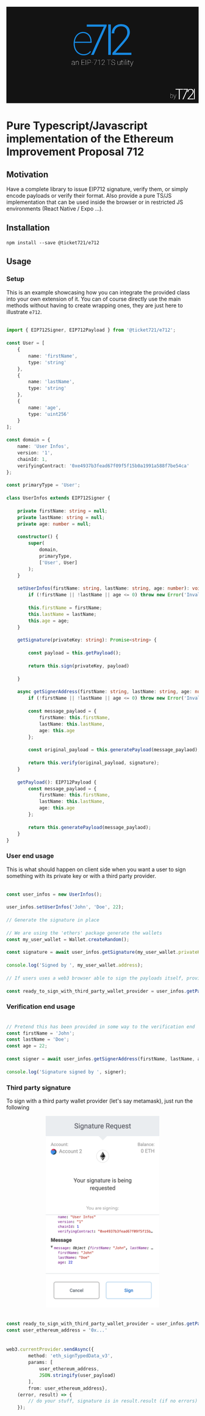 <p align="center">
  <img src="./imgs/title.png">
</p>


# Pure Typescript/Javascript implementation of the Ethereum Improvement Proposal 712

## Motivation

Have a complete library to issue EIP712 signature, verify them, or simply encode payloads or verify their format. Also provide a pure TS/JS implementation that can be used inside the browser or in restricted JS environments (React Native / Expo ...).

## Installation

```
npm install --save @ticket721/e712
```

## Usage

### Setup

This is an example showcasing how you can integrate the provided class into your own extension of it.
You can of course directly use the main methods without having to create wrapping ones, they are just here to illustrate
`e712`.

```typescript

import { EIP712Signer, EIP712Payload } from '@ticket721/e712';

const User = [
    {
        name: 'firstName',
        type: 'string'
    },
    {
        name: 'lastName',
        type: 'string'
    },
    {
        name: 'age',
        type: 'uint256'
    }
];

const domain = {
    name: 'User Infos',
    version: '1',
    chainId: 1,
    verifyingContract: '0xe4937b3fead67f09f5f15b0a1991a588f7be54ca'
};

const primaryType = 'User';

class UserInfos extends EIP712Signer {

    private firstName: string = null;
    private lastName: string = null;
    private age: number = null;

    constructor() {
        super(
            domain,
            primaryType,
            ['User', User]
        );
    }

    setUserInfos(firstName: string, lastName: string, age: number): void {
        if (!firstName || !lastName || age <= 0) throw new Error('Invalid User Information');

        this.firstName = firstName;
        this.lastName = lastName;
        this.age = age;
    }

    getSignature(privateKey: string): Promise<string> {

        const payload = this.getPayload();

        return this.sign(privateKey, payload)

    }

    async getSignerAddress(firstName: string, lastName: string, age: number, signature: string): Promise<string> {
        if (!firstName || !lastName || age <= 0) throw new Error('Invalid User Information');

        const message_paylaod = {
            firstName: this.firstName,
            lastName: this.lastName,
            age: this.age
        };

        const original_payload = this.generatePayload(message_paylaod);

        return this.verify(original_payload, signature);
    }

    getPayload(): EIP712Payload {
        const message_paylaod = {
            firstName: this.firstName,
            lastName: this.lastName,
            age: this.age
        };

        return this.generatePayload(message_paylaod);
    }
}

```

### User end usage

This is what should happen on client side when you want a user to sign something with its private key or with a third party
provider.

```typescript

const user_infos = new UserInfos();

user_infos.setUserInfos('John', 'Doe', 22);

// Generate the signature in place

// We are using the 'ethers' package generate the wallets
const my_user_wallet = Wallet.createRandom();

const signature = await user_infos.getSignature(my_user_wallet.privateKey);

console.log('Signed by ', my_user_wallet.address);

// If users uses a web3 browser able to sign the payloads itself, provide the following data as argument

const ready_to_sign_with_third_party_wallet_provider = user_infos.getPayload();

```

### Verification end usage

```typescript

// Pretend this has been provided in some way to the verification end
const firstName = 'John';
const lastName = 'Doe';
const age = 22;

const signer = await user_infos.getSignerAddress(firstName, lastName, age, signature);

console.log('Signature signed by ', signer);

```

### Third party signature

To sign with a third party wallet provider (let's say metamask), just run the following

<p align="center">
  <img height="500" src="./imgs/metamask.png">
</p>

```typescript

const ready_to_sign_with_third_party_wallet_provider = user_infos.getPayload();
const user_ethereum_address = '0x...' 


web3.currentProvider.sendAsync({
        method: 'eth_signTypedData_v3',
        params: [
            user_ethereum_address,
            JSON.stringify(user_payload)
        ],
        from: user_ethereum_address},
    (error, result) => {
        // do your stuff, signature is in result.result (if no errors)
    });

```
